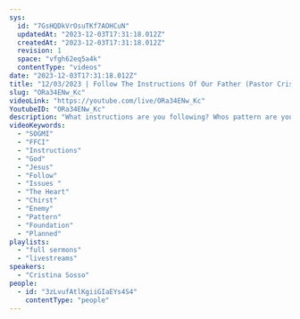 ```yaml
---
sys:
  id: "7GsHQDkVrOsuTKf7AOHCuN"
  updatedAt: "2023-12-03T17:31:18.012Z"
  createdAt: "2023-12-03T17:31:18.012Z"
  revision: 1
  space: "vfgh62eq5a4k"
  contentType: "videos"
date: "2023-12-03T17:31:18.012Z"
title: "12/03/2023 | Follow The Instructions Of Our Father (Pastor Cristina Sosso)"
slug: "ORa34ENw_Kc"
videoLink: "https://youtube.com/live/ORa34ENw_Kc"
YoutubeID: "ORa34ENw_Kc"
description: "What instructions are you following? Whos pattern are you using to achieve your goals? Are you taking the time to pray and ask our Father for direction? Are you trying to build on a foundation of you own works? You must make it a point to come to the Father for every move and decision you make. Prayer is the most powerful weapon we have against the enemy. Our army is far greater than any other military combined. You want to defeat the enemy? Get on you knees and pray to the Father, ask Him for direction, which way to go. Stop boasting about all the good that you have done. You are suppose to be good, that's like bragging about feeding your children when they are hungry. Be bold, if you see something or someone out of line with the will of God, correct them, but not before you first consult the Father. Your schedule should not be planned out without first asking God for guidance. Just like at a job, you are given a set of instructions to follow, if you do not follow those instructions given you will be fired. If you are a supervisor or manager you still have someone to report to. Our Father is our CEO, He knows best for us and His people. The transfer of wealth and influence is not for the faint of heart. You will be tested and your heart issues will be brought to you attention. Will you correct them? Or will you blame others for your own short comings? This sermon was released at Freedom Fellowship Church International on December 3, 2023 by Pastor Cristina Sosso. \n"
videoKeywords:
  - "SOGMI"
  - "FFCI"
  - "Instructions"
  - "God"
  - "Jesus"
  - "Follow"
  - "Issues "
  - "The Heart"
  - "Chirst"
  - "Enemy"
  - "Pattern"
  - "Foundation"
  - "Planned"
playlists:
  - "full sermons"
  - "livestreams"
speakers:
  - "Cristina Sosso"
people:
  - id: "3zLvufAtlKgiiGIaEYs4S4"
    contentType: "people"
---
```

